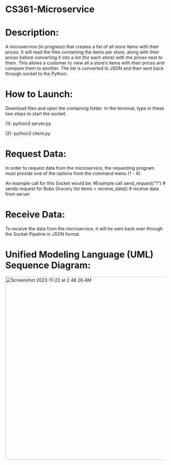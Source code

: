 # CS361-Microservice

# Description:

A microservice (in progress) that creates a list of all store items with their prices. It will read the files containing the items per store, along with their prices before converting it into a list (for each store) with the prices next to them. This allows a customer to view all a store’s items with their prices and compare them to another. The list is converted to JSON and then sent back through socket to the Python.   



# How to Launch:

Download files and open the containing folder. In the terminal, type in these two steps to start the socket:

(1): python3 server.py

(2): python3 client.py



# Request Data:
In order to request data from the microservice, the requesting program must provide one of the options from the command menu (1 - 4). 


An example call for this Socket would be:
#Example call
send_request("1")  # sends request for Bobs Grocery list
items = receive_data()  # receive data from server


# Receive Data:
To receive the data from the microservice, it will be sent back over through the Socket Pipeline in JSON format. 



# Unified Modeling Language (UML) Sequence Diagram:


<img width="576" alt="Screenshot 2023-11-22 at 2 48 26 AM" src="https://github.com/m-uh/CS361-Microservice/assets/126530073/834050de-f5e5-4f9a-8db0-ac1f1ac79581">


